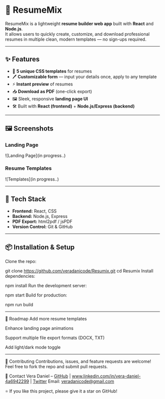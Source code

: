 # 📄 ResumeMix  

ResumeMix is a lightweight **resume builder web app** built with **React** and **Node.js**.  
It allows users to quickly create, customize, and download professional resumes in multiple clean, modern templates — no sign-ups required.  

---

## ✨ Features  
- 🎨 **5 unique CSS templates** for resumes  
- 🖊️ **Customizable form** — input your details once, apply to any template  
- ⚡ **Instant preview** of resumes  
- 📥 **Download as PDF** (one-click export)  
- 🖼️ Sleek, responsive **landing page UI**  
- 🛠️ Built with **React (frontend)** + **Node.js/Express (backend)**  

---

## 🖼️ Screenshots  
### Landing Page  
![Landing Page](in progress..)  

### Resume Templates  
![Templates](in progress..)  

---

## 🚀 Tech Stack  
- **Frontend:** React, CSS  
- **Backend:** Node.js, Express  
- **PDF Export:** html2pdf / jsPDF  
- **Version Control:** Git & GitHub  

---

## 📦 Installation & Setup  

Clone the repo:  

git clone https://github.com/veradanicode/Resumix.git
cd Resumix
Install dependencies:


npm install
Run the development server:

npm start
Build for production:

npm run build
- - -
📌 Roadmap
 Add more resume templates

 Enhance landing page animations

 Support multiple file export formats (DOCX, TXT)

 Add light/dark mode toggle

- - -
🤝 Contributing
Contributions, issues, and feature requests are welcome!
Feel free to fork the repo and submit pull requests.

📧 Contact
Vera Daniel – [GitHub](https://github.com/veradanicode) | www.linkedin.com/in/vera-daniel-4a6942299 | [Twitter](https://x.com/veradanicode)
Email: veradanicode@gmail.com

⭐ If you like this project, please give it a star on GitHub!